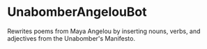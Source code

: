 # UnabomberAngelouBot
Rewrites poems from Maya Angelou by inserting nouns, verbs, and adjectives from the Unabomber's Manifesto.
